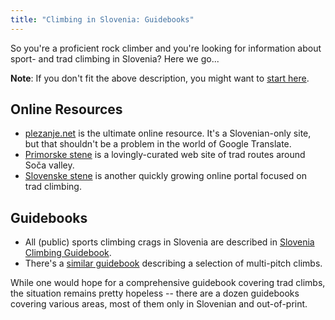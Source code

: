 ```yaml
---
title: "Climbing in Slovenia: Guidebooks"
---
```

So you're a proficient rock climber and you're looking for information about sport- and trad climbing in Slovenia? Here we go...
<!--more-->
**Note**: If you don't fit the above description, you might want to [start here](../../climbing).

## Online Resources

* [plezanje.net](https://www.plezanje.net/climbing/index.asp) is the ultimate online resource. It's a Slovenian-only site, but that shouldn't be a problem in the world of Google Translate.
* [Primorske stene](http://www.primorskestene.com/) is a lovingly-curated web site of trad routes around Soča valley.
* [Slovenske stene](https://www.slovenskestene.si/) is another quickly growing online portal focused on trad climbing.

## Guidebooks

* All (public) sports climbing crags in Slovenia are described in [Slovenia Climbing Guidebook](https://sidarta.si/izdelek/slovenija-sportnoplezalni-vodnik-2020/).
* There's a [similar guidebook](https://www.kibuba.com/literatura/knjige/plezanje-c1888/plezalni-vodnik-moderne-vecraztezajne-smeri-slo-alp) describing a selection of multi-pitch climbs.

While one would hope for a comprehensive guidebook covering trad climbs, the situation remains pretty hopeless -- there are a dozen guidebooks covering various areas, most of them only in Slovenian and out-of-print.
